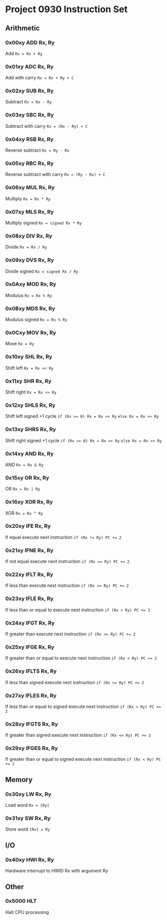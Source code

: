 # Project 0930 Instruction Set

## Arithmetic

### 0x00xy ADD Rx, Ry

Add
`Rx = Rx + Ry`

### 0x01xy ADC Rx, Ry

Add with carry
`Rx = Rx + Ry + C`

### 0x02xy SUB Rx, Ry

Subtract
`Rx = Rx - Ry`

### 0x03xy SBC Rx, Ry

Subtract with carry
`Rx = (Rx - Ry) + C`

### 0x04xy RSB Rx, Ry

Reverse subtract
`Rx = Ry - Rx`

### 0x05xy RBC Rx, Ry

Reverse subtract with carry
`Rx = (Ry - Rx) + C`

### 0x06xy MUL Rx, Ry

Multiply
`Rx = Rx * Ry`

### 0x07xy MLS Rx, Ry

Multiply signed
`Rx = signed Rx * Ry`

### 0x08xy DIV Rx, Ry

Divide
`Rx = Rx / Ry`

### 0x09xy DVS Rx, Ry

Divide signed
`Rx = signed Rx / Ry`

### 0x0Axy MOD Rx, Ry

Modulus
`Rx = Rx % Ry`

### 0x0Bxy MDS Rx, Ry

Modulus signed
`Rx = Rx % Ry`

### 0x0Cxy MOV Rx, Ry

Move
`Rx = Ry`

### 0x10xy SHL Rx, Ry

Shift left
`Rx = Rx << Ry`

### 0x11xy SHR Rx, Ry

Shift right
`Rx = Rx >> Ry`

### 0x12xy SHLS Rx, Ry

Shift left signed
+1 cycle
`if (Rx >= 0) Rx = Rx << Ry`
`else Rx = Rx >> Ry`

### 0x13xy SHRS Rx, Ry

Shift right signed
+1 cycle
`if (Rx >= 0) Rx = Rx >> Ry`
`else Rx = Rx << Ry`

### 0x14xy AND Rx, Ry

AND
`Rx = Rx & Ry`

### 0x15xy OR Rx, Ry

OR
`Rx = Rx | Ry`

### 0x16xy XOR Rx, Ry

XOR
`Rx = Rx ^ Ry`

### 0x20xy IFE Rx, Ry

If equal execute next instruction
`if (Rx != Ry) PC += 2`

### 0x21xy IFNE Rx, Ry

If not equal execute next instruction
`if (Rx == Ry) PC += 2`

### 0x22xy IFLT Rx, Ry

If less than execute next instruction
`if (Rx >= Ry) PC += 2`

### 0x23xy IFLE Rx, Ry

If less than or equal to execute next instruction
`if (Rx > Ry) PC += 2`

### 0x24xy IFGT Rx, Ry

If greater than execute next instruction
`if (Rx <= Ry) PC += 2`

### 0x25xy IFGE Rx, Ry

If greater than or equal to execute next instruction
`if (Rx < Ry) PC += 2`

### 0x26xy IFLTS Rx, Ry

If less than signed execute next instruction
`if (Rx >= Ry) PC += 2`

### 0x27xy IFLES Rx, Ry

If less than or equal to signed execute next instruction
`if (Rx > Ry) PC += 2`

### 0x28xy IFGTS Rx, Ry

If greater than signed execute next instruction
`if (Rx <= Ry) PC += 2`

### 0x29xy IFGES Rx, Ry

If greater than or equal to signed execute next instruction
`if (Rx < Ry) PC += 2`

## Memory

### 0x30xy LW Rx, Ry

Load word
`Rx = [Ry]`

### 0x31xy SW Rx, Ry

Store word
`[Rx] = Ry`

## I/O

### 0x40xy HWI Rx, Ry

Hardware interrupt to HWID Rx with argument Ry

## Other

### 0x5000 HLT

Halt CPU processing